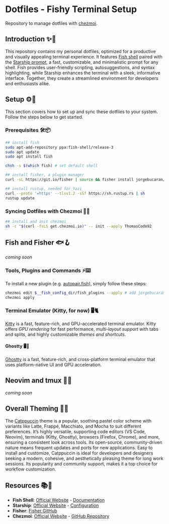 # Dotfiles - Fishy Terminal Setup

Repository to manage dotfiles with [chezmoi](https://www.chezmoi.io/).

## Introduction ✨🎨

This repository contains my personal dotfiles, optimized for a productive and visually appealing terminal experience. It features [Fish shell](https://fishshell.com/) paired with the [Starship prompt](https://starship.rs/), a fast, customizable, and minimalistic prompt for any shell. Fish provides user-friendly scripting, autosuggestions, and syntax highlighting, while Starship enhances the terminal with a sleek, informative interface. Together, they create a streamlined environment for developers and enthusiasts alike.

## Setup ⚙️🔧

This section covers how to set up and sync these dotfiles to your system. Follow the steps below to get started.

### Prerequisites 🛠️📦

```bash
## install fish
sudo apt-add-repository ppa:fish-shell/release-3
sudo apt update
sudo apt install fish

chsh -s $(which fish) # set default shell

## install fisher, a plugin manager
curl -sL https://git.io/fisher | source && fisher install jorgebucaran/fisher

## install rustup, needed for Yazi
curl --proto '=https' --tlsv1.2 -sSf https://sh.rustup.rs | sh
rustup update
```

### Syncing Dotfiles with Chezmoi 🔄📁

```bash
## install and init chezmoi
sh -c "$(curl -fsLS get.chezmoi.io)" -- init --apply ThomasCode92
```

## Fish and Fisher 🐟🪝

_coming soon_

### Tools, Plugins and Commands ⚡⌨️

To install a new plugin (e.g. [autopair.fish](https://github.com/jorgebucaran/autopair.fish)), simply follow these steps:

```bash
chezmoi edit $__fish_config_dir/fish_plugins --apply # add jorgebucaran/autopair.fish
chezmoi apply
```

### Terminal Emulator (Kitty, for now) 🖥️🐈

[Kitty](https://sw.kovidgoyal.net/kitty/) is a fast, feature-rich, and GPU-accelerated terminal emulator. Kitty offers _GPU rendering_ for fast performance, _multi-layout support_ with tabs and splits, and highly customizable _themes and shortcuts_.

#### Ghostty 🖥️👻

[Ghostty](https://ghostty.org/) is a fast, feature-rich, and cross-platform terminal emulator that uses platform-native UI and GPU acceleration.

## Neovim and tmux 📜🌀

_coming soon_

## Overall Theming 🎨🍮

The [Catppuccin](https://github.com/catppuccin/catppuccin) theme is a popular, soothing pastel color scheme with variants like Latte, Frappé, Macchiato, and Mocha to suit different preferences. It’s highly versatile, supporting code editors (VS Code, Neovim), terminals (Kitty, Ghostty), browsers (Firefox, Chrome), and more, ensuring a consistent look across tools. Its open-source, community-driven nature means frequent updates and ports for new applications. Easy to install and customize, Catppuccin is ideal for developers and designers seeking a modern, cohesive, and aesthetically pleasing theme for long work sessions. Its popularity and community support, makes it a top choice for workflow customization.

## Resources 📚🔗

- **Fish Shell**: [Official Website](https://fishshell.com/) - [Documentation](https://fishshell.com/docs/current/)
- **Starship**: [Official Website](https://starship.rs/) - [Configuration](https://starship.rs/config/)
- **Fisher**: [Fisher GitHub](https://github.com/jorgebucaran/fisher)
- **Chezmoi**: [Official Website](https://www.chezmoi.io/) - [GitHub Repository](https://github.com/twpayne/chezmoi)
